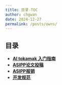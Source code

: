 ```yaml
---
title: 目录-TOC
author: chgwan
date: 2024-12-27
permalink: /posts/owns/
---
```

## 目录
- **[AI tokamak 入门指南](AI-tokamak-tutorial)**
- **[ASIPP论文投稿](paper-sub-procedure)**
- **[ASIPP报销](paper-sub-procedure)**
- **[开发规范](development-styles)**
